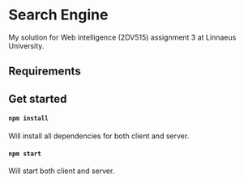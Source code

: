 # Search Engine
My solution for Web intelligence (2DV515) assignment 3 at Linnaeus University.

## Requirements

## Get started
#### `npm install`
Will install all dependencies for both client and server.

#### `npm start`
Will start both client and server.

